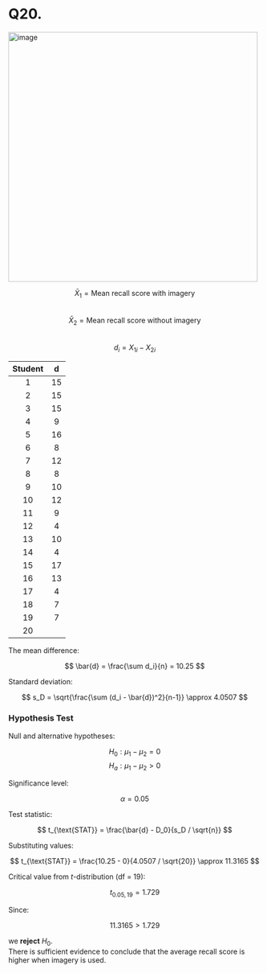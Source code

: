 
# Q20.

<img width="497" alt="image" src="https://github.com/user-attachments/assets/762b2f97-afe7-421d-a9c0-7fb2c7ce6402" />

$$ \bar{X}_1 = \text{Mean recall score with imagery} $$  
$$ \bar{X}_2 = \text{Mean recall score without imagery} $$  
$$ d_i = X_{1i} - X_{2i} $$  

| Student |   d  |
| :----:  | :----: |
| 1       | 15    |
| 2       | 15    |
| 3       | 15    |
| 4       | 9     |
| 5       | 16    |
| 6       | 8     |
| 7       | 12    |
| 8       | 8     |
| 9       | 10    |
| 10      | 12    |
| 11      | 9     |
| 12      | 4     |
| 13      | 10    |
| 14      | 4     |
| 15      | 17    |
| 16      | 13    |
| 17      | 4     |
| 18      | 7     |
| 19      | 7     |
| 20      |       |

The mean difference:  

$$
\bar{d} = \frac{\sum d_i}{n} = 10.25
$$

Standard deviation:  

$$
s_D = \sqrt{\frac{\sum (d_i - \bar{d})^2}{n-1}} \approx 4.0507
$$

### Hypothesis Test  

Null and alternative hypotheses:  

$$
H_0: \mu_1 - \mu_2 = 0
$$
$$
H_a: \mu_1 - \mu_2 > 0
$$

Significance level:  

$$
\alpha = 0.05
$$

Test statistic:  

$$
t_{\text{STAT}} = \frac{\bar{d} - D_0}{s_D / \sqrt{n}}
$$

Substituting values:

$$
t_{\text{STAT}} = \frac{10.25 - 0}{4.0507 / \sqrt{20}} \approx 11.3165
$$

Critical value from $t$-distribution (df = 19):

$$
t_{0.05, 19} = 1.729
$$

Since:

$$
11.3165 > 1.729
$$

we **reject** $H_0$.  
There is sufficient evidence to conclude that the average recall score is higher when imagery is used.
